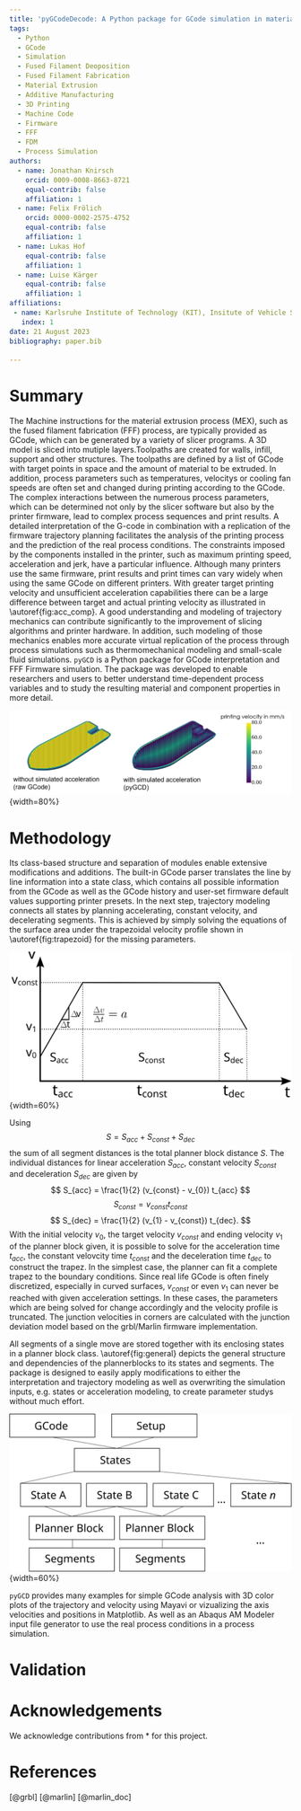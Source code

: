 ```yaml
---
title: 'pyGCodeDecode: A Python package for GCode simulation in material extrusion processes.'
tags:
  - Python
  - GCode
  - Simulation
  - Fused Filament Deoposition
  - Fused Filament Fabrication
  - Material Extrusion
  - Additive Manufacturing
  - 3D Printing
  - Machine Code
  - Firmware
  - FFF
  - FDM
  - Process Simulation
authors:
  - name: Jonathan Knirsch
    orcid: 0009-0008-8663-8721
    equal-contrib: false
    affiliation: 1
  - name: Felix Frölich
    orcid: 0000-0002-2575-4752
    equal-contrib: false
    affiliation: 1
  - name: Lukas Hof
    equal-contrib: false
    affiliation: 1
  - name: Luise Kärger
    equal-contrib: false
    affiliation: 1
affiliations:
 - name: Karlsruhe Institute of Technology (KIT), Insitute of Vehicle System Technology, Germany
   index: 1
date: 21 August 2023
bibliography: paper.bib

---
```


# Summary

The Machine instructions for the material extrusion process (MEX), such as the fused filament fabrication (FFF) process, are typically provided as GCode, which can be generated by a variety of slicer programs. A 3D model is sliced into mutiple layers.Toolpaths are created for walls, infill, support and other structures. The toolpaths are defined by a list of GCode with target points in space and the amount of material to be extruded. In addition, process parameters such as temperatures, velocitys or cooling fan speeds are often set and changed during printing according to the GCode.
The complex interactions between the numerous process parameters, which can be determined not only by the slicer software but also by the printer firmware, lead to complex process sequences and print results. A detailed interpretation of the G-code in combination with a replication of the firmware trajectory planning facilitates the analysis of the printing process and the prediction of the real process conditions.
The constraints imposed by the components installed in the printer, such as maximum printing speed, acceleration and jerk, have a particular influence. Although many printers use the same firmware, print results and print times can vary widely when using the same GCode on different printers. With greater target printing velocity and unsufficient acceleration capabilities there can be a large difference between target and actual printing velocity as illustrated in \autoref{fig:acc_comp}. A good understanding and modeling of trajectory mechanics can contribute significantly to the improvement of slicing algorithms and printer hardware. In addition, such modeling of those mechanics enables more accurate virtual replication of the process through process simulations such as thermomechanical modeling and small-scale fluid simulations.
`pyGCD` is a Python package for GCode interpretation and FFF Firmware simulation. The package was developed to enable researchers and users to better understand time-dependent process variables and to study the resulting material and component properties in more detail.

![Comparison between simulated acceleration.\label{fig:acc_comp}](comparison.png){width=80%}

# Methodology

Its class-based structure and separation of modules enable extensive modifications and additions. The built-in GCode parser translates the line by line information into a state class, which contains all possible information from the GCode as well as the GCode history and user-set firmware default values supporting printer presets. In the next step, trajectory modeling connects all states by planning accelerating, constant velocity, and decelerating segments. This is achieved by simply solving the equations of the surface area under the trapezoidal velocity profile shown in \autoref{fig:trapezoid} for the missing parameters.

![Trapezoidal velocity profile.\label{fig:trapezoid}](trapezoid_profile.svg){width=60%}

<!-- In diesem Absatz könnte man sich dann auf die Abbildung von dir beziehen. Man könnte überlegen. Ob man das auch an einem kleinen Beispiel zeigt. Oder ist das zu aufwendig und umfangreich? -->
Using
$$
S = S_{acc} + S_{const} + S_{dec}
$$
the sum of all segment distances is the total planner block distance $S$. The individual distances for linear acceleration $S_{acc}$, constant velocity $S_{const}$ and deceleration $S_{dec}$ are given by
$$
S_{acc} = \frac{1}{2} (v_{const} - v_{0}) t_{acc}
$$
$$
S_{const} =  v_{const} t_{const}
$$
$$
S_{dec} = \frac{1}{2} (v_{1} - v_{const}) t_{dec}.
$$
With the initial velocity $v_{0}$, the target velocity $v_{const}$ and ending velocity $v_{1}$ of the planner block given, it is possible to solve for the acceleration time $t_{acc}$, the constant velovcity time $t_{const}$ and the deceleration time $t_{dec}$ to construct the trapez.
In the simplest case, the planner can fit a complete trapez to the boundary conditions. Since real life GCode is often finely discretized, especially in curved surfaces, $v_{const}$ or even $v_{1}$ can never be reached with given acceleration settings. In these cases, the parameters which are being solved for change accordingly and the velocity profile is truncated.
The junction velocities in corners are calculated with the junction deviation model based on the grbl/Marlin firmware implementation.
<!-- Man könnte überlegen diese noch mit einer kleinen Abbildung und Formel näher zu erklären. Das würde ich aber erst machen wenn wir am ende denken das ist notwendig -->
All segments of a single move are stored together with its enclosing states in a planner block class. \autoref{fig:general} depicts the general structure and dependencies of the plannerblocks to its states and segments. The package is designed to easily apply modifications to either the interpretation and trajectory modeling as well as overwriting the simulation inputs, e.g. states or acceleration modeling, to create parameter studys without much effort.

![Overview of the planner block class structure.\label{fig:general}](general_.svg){width=60%}

<!-- vielleicht dieses bild detaillierter um den programmablauf zu verdeutlichen, wird dann aber viel und ggfs unübersichtlicher.. -->
`pyGCD` provides many examples for simple GCode analysis with 3D color plots of the trajectory and velocity using Mayavi or vizualizing the axis velocities and positions in Matplotlib. As well as an Abaqus AM Modeler input file generator to use the real process conditions in a process simulation.

# Validation

# Acknowledgements

We acknowledge contributions from * for this project.

# References
[@grbl]
[@marlin]
[@marlin_doc]

<!-- GRBL Firmware GitHub Repository: [https://github.com/grbl/grbl](https://github.com/grbl/grbl)

Marlin Firmware GCode Documentation: [https://marlinfw.org/meta/gcode/](https://marlinfw.org/meta/gcode/)

Marlin Firmware GitHub Repository: [https://github.com/MarlinFirmware/Marlin](https://github.com/MarlinFirmware/Marlin) -->

<!-- http://blog.kyneticcnc.com/2018/10/computing-junction-deviation-for-marlin.html
https://onehossshay.wordpress.com/2011/09/24/improving_grbl_cornering_algorithm/
https://reprap.org/forum/read.php?1,739819 -->
